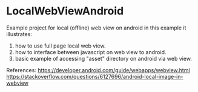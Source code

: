 # LocalWebViewAndroid

Example project for local (offline) web view on android 
in this example it illustrates:
1. how to use full page local web view.
2. how to interface between javascript on web view to android.
3. basic example of accessing "asset" directory on android via web view.

References: 
https://developer.android.com/guide/webapps/webview.html
https://stackoverflow.com/questions/6127696/android-local-image-in-webview
